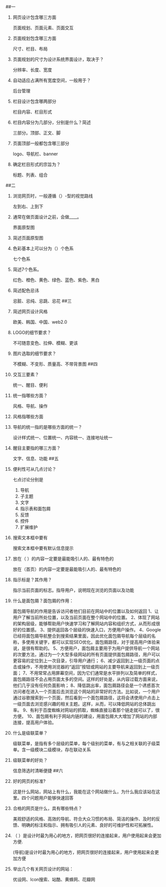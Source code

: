 ##一

1. 网页设计包含哪三方面
 
    页面规划、页面元素、页面交互

2. 页面规划包含哪三方面
 
    尺寸、栏目、布局

3. 页面规划的尺寸为设计系统界面设计，取决于？
 
    分辨率、长度、宽度

4. 自动适应占满所有宽度空间，一般用于？
 
    后台管理

5. 栏目设计包含哪两部分
 
    栏目内容、栏目形式

6. 栏目内容分为几部分，分别是什么？简述
 
    三部分。顶部、正文、脚

7. 页面顶部一般都包含哪三部分
 
    logo、导航栏、banner

8. 确定栏目形式的宗旨为？
 
    标题、列表、组合

##二

1. 浏览网页时，一般遵循（）-型的视觉路线
 
    左到右、上到下

2. 通常在做页面设计之前，会做____。
 
    界面原型图

3. 简述页面原型图
 


4. 色彩基本上可以分为（）个色系
 
    七个色系

5. 简述7个色系。
 
    红色、橙色、黄色、绿色、蓝色、紫色、黑白

6. 简述配色忌讳
    
    忌脏、忌纯、忌跳、忌花
##三

1. 简述网页设计风格
 
    欧美、韩国、中国、web2.0

2. LOGO的细节要求？
 
    不可随意变色、拉伸、模糊、更该

3. 图片选取的细节要求？
 
    不模糊、不变形、质量高、不带背景图
##四

1. 交互三要素？
 
     统一、醒目、便利

2. 统一指哪些方面？
 
    风格、导航、操作

3. 风格指哪些方面
 
    

4. 导航的统一指的是哪些方面的统一？
 
    设计样式统一、位置统一、内容统一、连接地址统一

5. 醒目主要指的哪三方面？
 
    文字、信息、功能
##五

1. 便利性可从几点讨论？
 
    七点讨论分别是
    1. 导航
    2. 子主题
    3. 文字
    4. 指示表和面包屑
    5. 反馈
    6. 控件
    7. 扩展维护

2. 搜索文本框中要有
 
    搜索文本框中要有默认信息提示


3. 放在（ ）的内容一定要是最能吸引人的、最有特色的
 
    放在（首页）的内容一定要是最能吸引人的、最有特色的

4. 指示标是？其作用？
 
    指示当前页面的标志。指导用户，说明现在浏览的页面以及功能

5. 什么是面包屑？面包屑的作用：
 
    面包屑导航的作用是告诉访问者他们目前在网站中的位置以及如何返回
    1、让用户了解当前所处位置，以及当前页面在整个网站中的位置。 2、体现了网站的架构层级，能够帮助用户快速学习和了解网站内容和组织方式，从而形成很好的位置感。 3、提供返回各个层级的快速入口，方便用户操作。 4、Google已经将面包屑导航整合到搜索结果里面，因此优化面包屑导航每个层级的名称，多使用关键字，都可以实现SEO优化。面包屑路径，对于提高用户体验来说，是很有帮助的。 5、方便用户，面包屑主要用于为用户提供导航一个网站的次要方法，通过为一个大型多级网站的所有页面提供面包屑路径，用户可以更容易的定位到上一次目录，引导用户通行； 6、减少返回到上一级页面的点击或操作，不用使用浏览器的“返回”按钮或网站的主要导航来返回到上一级页面； 7、不用常常占用屏幕空间，因为它们通常是水平排列以及简单的样式，面包屑路径不会占用页面太多的空间。这样的好处是，从内容过载方面来说，他们几乎没有任何负面影响； 8、降低跳出率，面包屑路径会是一个诱惑首次访问者在进入一个页面后去浏览这个网站的非常好的方法。比如说，一个用户通过谷歌搜索到一个页面，然后看到一个面包屑路径，这将会诱使用户点击上一级页面去浏览感兴趣的相关主题。这样，从而，可以降低网站的总体跳出率。 9、有利于百度蜘蛛对网站的抓取，蜘蛛直接沿着那个链走就可以了，很方便。 10、面包屑有利于网站内链的建设，用面包屑大大增加了网站的内部连接，提高用户体验。


6. 什么是级联菜单？
 
    级联菜单，是指有多个层级的菜单，每个级别的菜单，有与之相关联的子级菜单。含一级模块二级模块，存在联动关系


7. 级联菜单的好处？
 
    信息筛选时清晰便捷
##六

1. 好的网页的标准?
 
    这是什么网站，网站上有什么，我能在这个网站做什么，为什么我应该站在这里。四个问题用户能够快速回答


2. 合格的网页是什么，具有哪些特点？
 
    美观舒适的风格、高效的导航、符合大众习惯的布局、简洁的操作、及时的反馈、明确的标注和指示、拥有吸引人的元素、良好的可维护性和可拓展性。

3. （ ）是设计时最为用心的地方，把网页很好的连接起来，用户使用起来会更加方便.

    (导航)是设计时最为用心的地方，把网页很好的连接起来，用户使用起来会更加方便
    
4. 举出几个有关网页设计的网站：
 
    优设网、lcon搜索、站酷、黄蜂网、花瓣网